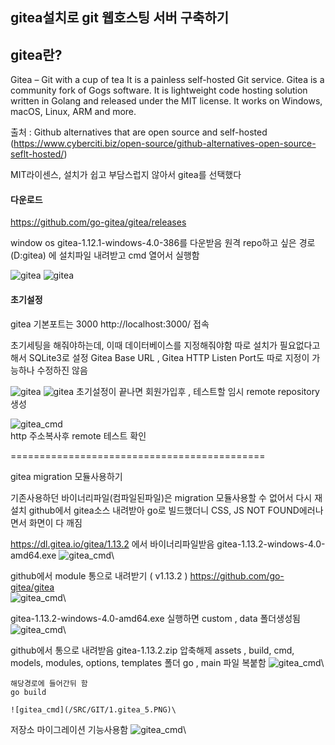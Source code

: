 ## gitea설치로 git 웹호스팅 서버 구축하기

## gitea란?
Gitea – Git with a cup of tea
It is a painless self-hosted Git service. Gitea is a community fork of Gogs software. It is lightweight code hosting solution written in Golang and released under the MIT license. It works on Windows, macOS, Linux, ARM and more.

출처 : Github alternatives that are open source and self-hosted (https://www.cyberciti.biz/open-source/github-alternatives-open-source-seflt-hosted/)

MIT라이센스, 설치가 쉽고 부담스럽지 않아서 gitea를 선택했다

#### 다운로드
https://github.com/go-gitea/gitea/releases

window os gitea-1.12.1-windows-4.0-386를 다운받음
원격 repo하고 싶은 경로 (D:gitea) 에 설치파일 내려받고 cmd 열어서 실행함

![gitea](/SRC/gitea_cmd.PNG)
![gitea](/SRC/gitea_cmd2.PNG)


#### 초기설정
gitea 기본포트는 3000
http://localhost:3000/ 접속


초기세팅을 해줘야하는데, 이때 데이터베이스를 지정해줘야함 따로 설치가 필요없다고 해서 SQLite3로 설정 Gitea Base URL , Gitea HTTP Listen Port도 따로 지정이 가능하나 수정하진 않음


![gitea](/SRC/gitea_init.jpg)
![gitea](/SRC/gitea_repo.PNG)
초기설정이 끝나면 회원가입후 , 테스트할 임시 remote repository생성


![gitea_cmd](/SRC/gitea_test.PNG)\
http 주소복사후 remote 테스트 확인


============================================

gitea migration 모듈사용하기

기존사용하던 바이너리파일(컴파일된파일)은 migration 모듈사용할 수 없어서 다시 재설치
github에서 gitea소스 내려받아 go로 빌드했더니 CSS, JS NOT FOUND에러나면서 화면이 다 깨짐

https://dl.gitea.io/gitea/1.13.2  에서 바이너리파일받음
gitea-1.13.2-windows-4.0-amd64.exe 
![gitea_cmd](/SRC/GIT/1.gitea_1.PNG)\


github에서 module 통으로 내려받기 ( v1.13.2 )
https://github.com/go-gitea/gitea  
![gitea_cmd](/SRC/GIT/1.gitea_2.PNG)\


gitea-1.13.2-windows-4.0-amd64.exe 실행하면
custom , data 폴더생성됨
![gitea_cmd](/SRC/GIT/1.gitea_3.PNG)\


github에서 통으로 내려받음 gitea-1.13.2.zip 압축해제
assets , build, cmd, models, modules, options, templates 폴더
go , main 파일 복붙함
![gitea_cmd](/SRC/GIT/1.gitea_4.PNG)\

```
해당경로에 들어간뒤 함
go build

![gitea_cmd](/SRC/GIT/1.gitea_5.PNG)\
```

저장소 마이그레이션 기능사용함
![gitea_cmd](/SRC/GIT/1.gitea_6.PNG)\

